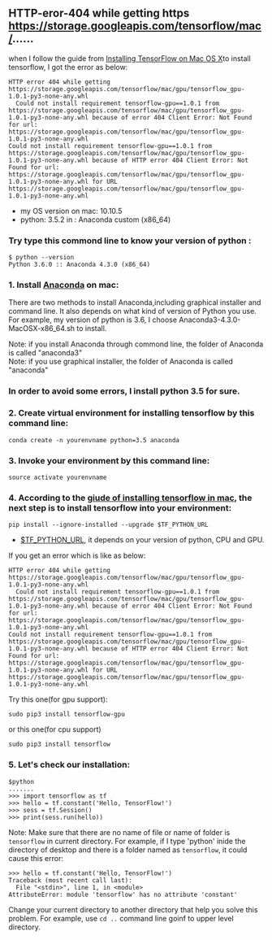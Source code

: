 ## HTTP-eror-404 while getting https https://storage.googleapis.com/tensorflow/mac/......

when I follow the guide from [Installing TensorFlow on Mac OS X](https://www.tensorflow.org/install/install_mac)to install tensorflow, I got the error as below:

```
HTTP error 404 while getting https://storage.googleapis.com/tensorflow/mac/gpu/tensorflow_gpu-1.0.1-py3-none-any.whl
  Could not install requirement tensorflow-gpu==1.0.1 from https://storage.googleapis.com/tensorflow/mac/gpu/tensorflow_gpu-1.0.1-py3-none-any.whl because of error 404 Client Error: Not Found for url: https://storage.googleapis.com/tensorflow/mac/gpu/tensorflow_gpu-1.0.1-py3-none-any.whl
Could not install requirement tensorflow-gpu==1.0.1 from https://storage.googleapis.com/tensorflow/mac/gpu/tensorflow_gpu-1.0.1-py3-none-any.whl because of HTTP error 404 Client Error: Not Found for url: https://storage.googleapis.com/tensorflow/mac/gpu/tensorflow_gpu-1.0.1-py3-none-any.whl for URL https://storage.googleapis.com/tensorflow/mac/gpu/tensorflow_gpu-1.0.1-py3-none-any.whl

```
- my OS version on mac: 10.10.5
- python: 3.5.2 in : Anaconda custom (x86_64)

### Try type this commond line to know your version of python :
``` 
$ python --version
Python 3.6.0 :: Anaconda 4.3.0 (x86_64)
```

### 1. Install [Anaconda](https://www.continuum.io/downloads) on mac:
There are two methods to install Anaconda,including graphical installer and command line. It also depends on what kind of version of Python you use. For example, my version of python is 3.6, I choose Anaconda3-4.3.0-MacOSX-x86_64.sh to install.

Note: if you install Anaconda through commond line, the folder of Anaconda is called "anaconda3"  
Note: if you use graphical installer, the folder of Anaconda is called "anaconda"  



### In order to avoid some errors, I install python 3.5 for sure. 
### 2. Create virtual environment for installing tensorflow by this command line:
```
conda create -n yourenvname python=3.5 anaconda 
```
### 3. Invoke your environment by this command line:

```
source activate yourenvname
```
### 4. According to the [giude of installing tensorflow in mac](https://www.tensorflow.org/install/install_mac), the next step is to install tensorflow into your environment:

```
pip install --ignore-installed --upgrade $TF_PYTHON_URL 
```
- [$TF_PYTHON_URL](https://www.tensorflow.org/install/install_mac#TF_PYTHON_URL), it depends on your version of python, CPU and GPU.

If you get an error which is like as below:
```
HTTP error 404 while getting https://storage.googleapis.com/tensorflow/mac/gpu/tensorflow_gpu-1.0.1-py3-none-any.whl
  Could not install requirement tensorflow-gpu==1.0.1 from https://storage.googleapis.com/tensorflow/mac/gpu/tensorflow_gpu-1.0.1-py3-none-any.whl because of error 404 Client Error: Not Found for url: https://storage.googleapis.com/tensorflow/mac/gpu/tensorflow_gpu-1.0.1-py3-none-any.whl
Could not install requirement tensorflow-gpu==1.0.1 from https://storage.googleapis.com/tensorflow/mac/gpu/tensorflow_gpu-1.0.1-py3-none-any.whl because of HTTP error 404 Client Error: Not Found for url: https://storage.googleapis.com/tensorflow/mac/gpu/tensorflow_gpu-1.0.1-py3-none-any.whl for URL https://storage.googleapis.com/tensorflow/mac/gpu/tensorflow_gpu-1.0.1-py3-none-any.whl

```
Try this one(for gpu support):
```
sudo pip3 install tensorflow-gpu
```
or this one(for cpu support)
```
sudo pip3 install tensorflow
```

### 5. Let's check our installation:
```
$python
.......
>>> import tensorflow as tf
>>> hello = tf.constant('Hello, TensorFlow!')
>>> sess = tf.Session()
>>> print(sess.run(hello))
```
Note: Make sure that there are no name of file or name of folder is `tensorflow` in current directory. 
For example, if I type 'python' inide the directory of desktop and there is a folder named as `tensorflow`, it could cause this error:

```
>>> hello = tf.constant('Hello, TensorFlow!')
Traceback (most recent call last):
  File "<stdin>", line 1, in <module>
AttributeError: module 'tensorflow' has no attribute 'constant'
```
Change your current directory to another directory that help you solve this problem. For example, use `cd ..` command line goinf to upper level directory.



